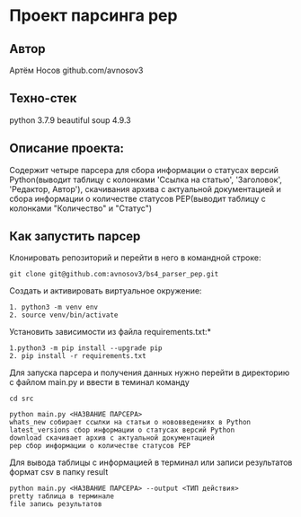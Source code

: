 # Проект парсинга pep
<h2> Автор</h2>
Артём Носов github.com/avnosov3

<h2> Техно-стек</h2>
python 3.7.9
beautiful soup 4.9.3

<h2>Описание проекта:</h2>

Содержит четыре парсера для сбора информации о статусах версий Python(выводит таблицу с колонками 'Ссылка на статью', 'Заголовок', 'Редактор, Автор'), скачивания архива с актуальной документацией и сбора информации о количестве статусов PEP(выводит таблицу с колонками "Количество" и "Статус")

<h2>Как запустить парсер</h2>

Клонировать репозиторий и перейти в него в командной строке:

```
git clone git@github.com:avnosov3/bs4_parser_pep.git
```

Cоздать и активировать виртуальное окружение:

```
1. python3 -m venv env
2. source venv/bin/activate
```

Установить зависимости из файла requirements.txt:*

```
1.python3 -m pip install --upgrade pip
2. pip install -r requirements.txt
```

Для запуска парсера и получения данных нужно перейти в директорию с файлом main.py и ввести в теминал команду

```
cd src
```

```
python main.py <НАЗВАНИЕ ПАРСЕРА>
whats_new собирает ссылки на статьи о нововведениях в Python
latest_versions cбор информации о статусах версий Python
download скачивает архив с актуальной документацией
pep сбор информации о количестве статусов PEP 
```

Для вывода таблицы с информацией в терминал или записи результатов формат csv в папку result 

```
python main.py <НАЗВАНИЕ ПАРСЕРА> --output <ТИП действия>
pretty таблица в терминале
file запись результатов
```

